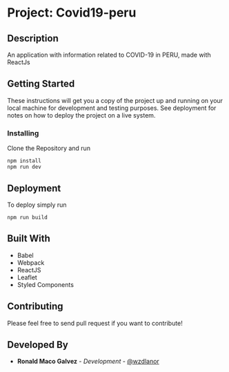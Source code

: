 # Project: Covid19-peru

## Description

An application with information related to COVID-19 in PERU, made with ReactJs

## Getting Started

These instructions will get you a copy of the project up and running on your local machine for development and testing
purposes. See deployment for notes on how to deploy the project on a live system.

### Installing

Clone the Repository and run

```
npm install
npm run dev
```

## Deployment

To deploy simply run

```
npm run build
```

## Built With

- Babel
- Webpack
- ReactJS
- Leaflet
- Styled Components

## Contributing

Please feel free to send pull request if you want to contribute!

## Developed By

- **Ronald Maco Galvez** - _Development_ - [@wzdlanor](https://twitter.com/wzdlanor)
